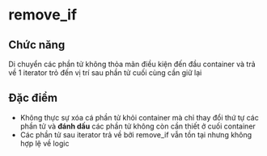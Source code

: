 # remove_if
## Chức năng 
Di chuyển các phần tử không thỏa mãn điều kiện đến đầu container và trả về 1 iterator trỏ đến vị trí sau phần tử cuối cùng cần giữ lại
## Đặc điểm
+ Không thực sự xóa cá phần tử khỏi container mà chỉ thay đổi thứ tự các phần tử và __đánh dấu__ các phần tử không còn cần thiết ở cuối container 
+ Các phần tử sau iterator trả về bởi remove_if vẫn tồn tại nhưng không hợp lệ về logic 


